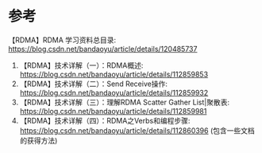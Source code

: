# 参考

【RDMA】RDMA 学习资料总目录: <https://blog.csdn.net/bandaoyu/article/details/120485737>

1. 【RDMA】技术详解（一）：RDMA概述: <https://blog.csdn.net/bandaoyu/article/details/112859853>
2. 【RDMA】技术详解（二）：Send Receive操作: <https://blog.csdn.net/bandaoyu/article/details/112859932>
3. 【RDMA】技术详解（三）：理解RDMA Scatter Gather List|聚散表: <https://blog.csdn.net/bandaoyu/article/details/112859981>
4. 【RDMA】技术详解（四）：RDMA之Verbs和编程步骤: <https://blog.csdn.net/bandaoyu/article/details/112860396> (包含一些文档的获得方法)

